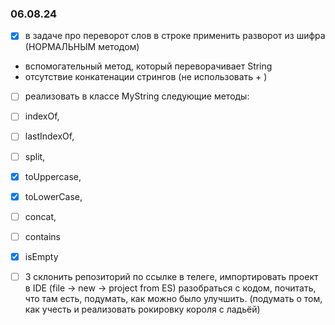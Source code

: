 ### 06.08.24
- [x]  в задаче про переворот слов в строке применить разворот из шифра (НОРМАЛЬНЫМ методом)
  - вспомогательный метод, который переворачивает String
  - отсутствие конкатенации стрингов (не использовать + )   


- [ ]  реализовать в классе MyString следующие методы: 

  - [ ] indexOf, 
  - [ ] lastIndexOf,
  - [ ] split,
  - [x] toUppercase,
  - [x] toLowerCase,
  - [ ] concat,
  - [ ] contains
  - [x] isEmpty


- [ ] 3 склонить репозиторий по ссылке в телеге, импортировать проект в IDE (file -> new -> project from ES)
разобраться с кодом, почитать, что там есть, подумать,
как можно было улучшить. (подумать о том, как учесть и реализовать рокировку короля с ладьёй)
